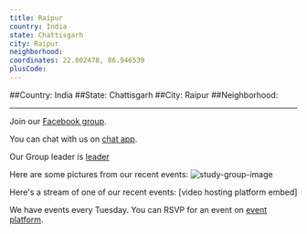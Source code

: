 ```yaml
---
title: Raipur
country: India
state: Chattisgarh
city: Raipur
neighborhood: 
coordinates: 22.802478, 86.946539
plusCode:
---
```


##Country: India
##State: Chattisgarh
##City: Raipur
##Neighborhood: 
*****
Join our [Facebook group](https://www.facebook.com/groups/free.code.camp.raipur).

You can chat with us on [chat app]().

Our Group leader is [leader]()

Here are some pictures from our recent events:
![study-group-image]()

Here's a stream of one of our recent events:
[video hosting platform embed]

We have events every Tuesday. You can RSVP for an event on [event platform]().
